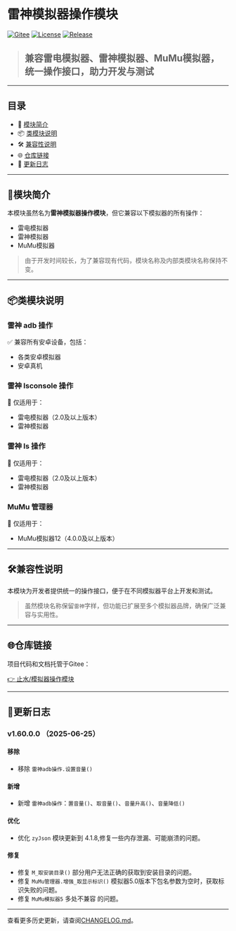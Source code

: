 # 雷神模拟器操作模块

[![Gitee](https://img.shields.io/badge/Gitee-项目主页-orange?logo=gitee)](https://gitee.com/fjcq/ZsEmuLib)
[![License](https://img.shields.io/badge/license-MIT-green.svg)](LICENSE)
[![Release](https://img.shields.io/badge/release-v1.58.0.0-blue)](CHANGELOG.md)

> ## 兼容雷电模拟器、雷神模拟器、MuMu模拟器，统一操作接口，助力开发与测试

---

## 目录

- 📖 [模块简介](#模块简介)
- 📦 [类模块说明](#类模块说明)
- 🛠️ [兼容性说明](#️兼容性说明)
- 🌐 [仓库链接](#仓库链接)
- 📝 [更新日志](#更新日志)

---

## 📖模块简介

本模块虽然名为**雷神模拟器操作模块**，但它兼容以下模拟器的所有操作：

- 雷电模拟器
- 雷神模拟器  
- MuMu模拟器

> 由于开发时间较长，为了兼容现有代码，模块名称及内部类模块名称保持不变。

---

## 📦类模块说明

### 雷神 adb 操作

✅ 兼容所有安卓设备，包括：

- 各类安卓模拟器
- 安卓真机

### 雷神 lsconsole 操作

🔹 仅适用于：

- 雷电模拟器（2.0及以上版本）
- 雷神模拟器

### 雷神 ls 操作

🔹 仅适用于：

- 雷电模拟器（2.0及以上版本）
- 雷神模拟器

### MuMu 管理器

🔸 仅适用于：

- MuMu模拟器12（4.0.0及以上版本）

---

## 🛠️兼容性说明

本模块为开发者提供统一的操作接口，便于在不同模拟器平台上开发和测试。

> 虽然模块名称保留`雷神`字样，但功能已扩展至多个模拟器品牌，确保广泛兼容与实用性。

---

## 🌐仓库链接

项目代码和文档托管于Gitee：

[👉 止水/模拟器操作模块](https://gitee.com/fjcq/ZsEmuLib)

---

## 📝更新日志

### v1.60.0.0 （2025-06-25）

#### 移除

- 移除 `雷神adb操作.设置音量()`  

#### 新增

- 新增 `雷神adb操作`：`置音量()`、`取音量()`、`音量升高()`、`音量降低()`

#### 优化

- 优化 `zyJson` 模块更新到 4.1.8,修复一些内存泄漏、可能崩溃的问题。

#### 修复

- 修复 `M_取安装目录()` 部分用户无法正确的获取到安装目录的问题。
- 修复 `MuMu管理器.增强_取显示标识()` 模拟器5.0版本下包名参数为空时，获取标识失败的问题。
- 修复 `MuMu模拟器5` 多处不兼容 的问题。

---

查看更多历史更新，请查阅[CHANGELOG.md](CHANGELOG.md)。
